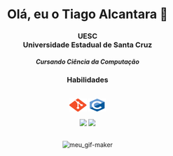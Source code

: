 <div align="center">
  
 <h1> Olá, eu o Tiago Alcantara 👋 </h1>
 <h3>UESC<br>Universidade Estadual de Santa Cruz</h3>
 <h5> Cursando Ciência da Computação </h5>
 <h3> Habilidades </h3>
 <div style="display: inline_block"><br>
  <img align="center" alt="-Js" height="30" width="40" src="https://raw.githubusercontent.com/devicons/devicon/master/icons/git/git-original.svg">
  <img align="center" alt="-HTML" height="30" width="40" src="https://raw.githubusercontent.com/devicons/devicon/master/icons/c/c-original.svg">
 </div><br>
 <div> 
  <a href = "mailto:alcantara.ta28@gmail.com"><img src="https://img.shields.io/badge/-Gmail-%23333?style=for-the-badge&logo=gmail&logoColor=white" target="_blank"></a>
  <a href="https://www.linkedin.com/in/tiago-alcantara-95999a276/" target="_blank"><img src="https://img.shields.io/badge/-LinkedIn-%230077B5?style=for-the-badge&logo=linkedin&logoColor=white" target="_blank"></a><br><br> 
  
  ![meu_gif-maker](https://github.com/AlcantaracomT/AlcantaracomT/assets/133592283/37f7ea55-209d-4462-a2ad-4667fdd149aa)
 </div>
  
</div>
